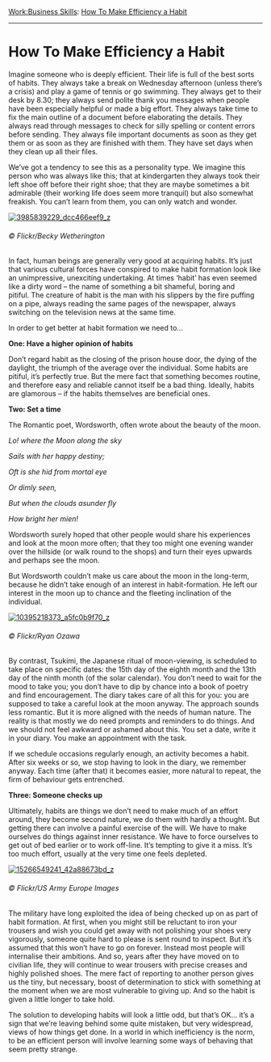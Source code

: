 [Work:](https://www.theschooloflife.com/thebookoflife/category/work/)[Business Skills](https://www.theschooloflife.com/thebookoflife/category/work/business-skills/): [How To Make Efficiency a Habit](https://www.theschooloflife.com/thebookoflife/how-to-make-efficiency-a-habit/)

* * *

# How To Make Efficiency a Habit

Imagine someone who is deeply efficient. Their life is full of the best sorts of habits. They always take a break on Wednesday afternoon (unless there’s a crisis) and play a game of tennis or go swimming. They always get to their desk by 8.30; they always send polite thank you messages when people have been especially helpful or made a big effort. They always take time to fix the main outline of a document before elaborating the details. They always read through messages to check for silly spelling or content errors before sending. They always file important documents as soon as they get them or as soon as they are finished with them. They have set days when they clean up all their files.

We’ve got a tendency to see this as a personality type. We imagine this person who was always like this; that at kindergarten they always took their left shoe off before their right shoe; that they are maybe sometimes a bit admirable (their working life does seem more tranquil) but also somewhat freakish. You can’t learn from them, you can only watch and wonder.&nbsp; &nbsp;

[![3985839229_dcc466eef9_z](https://www.theschooloflife.com/thebookoflife/wp-content/uploads/2015/03/3985839229_dcc466eef9_z1.jpg)](http://www.thebookoflife.org/wp-content/uploads/2015/03/3985839229_dcc466eef9_z1.jpg)

###### © Flickr/Becky Wetherington

In fact, human beings are generally very good at acquiring habits. It’s just that various cultural forces have conspired to make habit formation look like an unimpressive, unexciting undertaking. At times ‘habit’ has even seemed like a dirty word – the name of something a bit shameful, boring and pitiful.&nbsp;The creature of habit is the man with his slippers by the fire puffing on a pipe, always reading the same pages of the newspaper, always switching on the television news at the same time.

In order to get better at habit formation we need to…

**One: Have a higher opinion of habits**

Don’t regard habit as the closing of the prison house door, the dying of the daylight, the triumph of the average over the individual. Some habits are pitiful, it’s perfectly true. But the mere fact that something becomes routine, and therefore easy and reliable cannot itself be a bad thing. Ideally, habits are glamorous – if the habits themselves are beneficial ones.

**Two: Set a time**

The Romantic poet, Wordsworth, often wrote about the beauty of the moon.

_Lo! where the Moon along the sky_

_Sails with her happy destiny;_

_Oft is she hid from mortal eye_

_Or dimly seen,_

_But when the clouds asunder fly_

_How bright her mien!_

Wordsworth surely hoped that other people would share his experiences and look at the moon more often; that they too might one evening wander over the hillside (or walk round to the shops) and turn their eyes upwards and perhaps see the moon.

But Wordsworth couldn’t make us care about the moon in the long-term, because he didn’t take enough of an interest in habit-formation. He left our interest in the moon up to chance and the fleeting inclination of the individual.

[![10395218373_a5fc0b9f70_z](https://www.theschooloflife.com/thebookoflife/wp-content/uploads/2015/03/10395218373_a5fc0b9f70_z.jpg)](http://www.thebookoflife.org/wp-content/uploads/2015/03/10395218373_a5fc0b9f70_z.jpg)

###### © Flickr/Ryan Ozawa

By contrast, Tsukimi, the Japanese ritual of moon-viewing, is scheduled to take place on specific dates: the 15th day of the eighth month and the 13th day of the ninth month (of the solar calendar). You don’t need to wait for the mood to take you; you don’t have to dip by chance into a book of poetry and find encouragement. The diary takes care of all this for you: you are supposed to take a careful look at the moon anyway. The approach sounds less romantic. But it is more aligned with the needs of human nature. The reality is that mostly we do need prompts and reminders to do things. And we should not feel awkward or ashamed about this. You set a date, write it in your diary. You make an appointment with the task.

If we schedule occasions regularly enough, an activity becomes a habit. After six weeks or so, we stop having to look in the diary, we remember anyway. Each time (after that) it becomes easier, more natural to repeat, the firm of behaviour gets entrenched.

**Three: Someone checks up**

Ultimately, habits are things we don’t need to make much of an effort around, they become second nature, we do them with hardly a thought. But getting there can involve a painful exercise of the will. We have to make ourselves do things against inner resistance. We have to force ourselves to get out of bed earlier or to work off-line. It’s tempting to give it a miss. It’s too much effort, usually at the very time one feels depleted.

[![15266549241_42a88673bd_z](https://www.theschooloflife.com/thebookoflife/wp-content/uploads/2015/03/15266549241_42a88673bd_z.jpg)](http://www.thebookoflife.org/wp-content/uploads/2015/03/15266549241_42a88673bd_z.jpg)

###### © Flickr/US Army Europe Images

The military have long exploited the idea of being checked up on as part of habit formation. At first, when you might still be reluctant to iron your trousers and wish you could get away with not polishing your shoes very vigorously, someone quite hard to please is sent round to inspect. But it’s assumed that this won’t have to go on forever. Instead most people will internalise their ambitions. And so, years after they have moved on to civilian life, they will continue to wear trousers with precise creases and highly polished shoes. The mere fact of reporting to another person gives us the tiny, but necessary, boost of determination to stick with something at the moment when we are most vulnerable to giving up. And so the habit is given a little longer to take hold.

The solution to developing habits will look a little odd, but that’s OK… it’s a sign that we’re leaving behind some quite mistaken, but very widespread, views of how things get done. In a world in which inefficiency is the norm, to be an efficient person will involve learning some ways of behaving that seem pretty strange.
